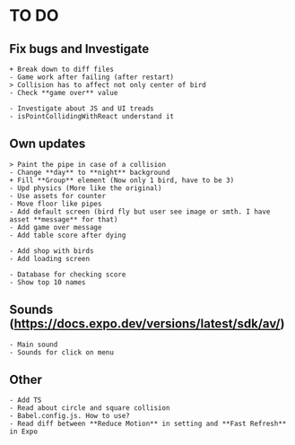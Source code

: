 # TO DO

## Fix bugs and Investigate

    + Break down to diff files
    - Game work after failing (after restart)
    > Collision has to affect not only center of bird
    - Check **game over** value

    - Investigate about JS and UI treads
    - isPointCollidingWithReact understand it

## Own updates

    > Paint the pipe in case of a collision
    - Change **day** to **night** background
    + Fill **Group** element (Now only 1 bird, have to be 3)
    - Upd physics (More like the original)
    - Use assets for counter
    - Move floor like pipes
    - Add default screen (bird fly but user see image or smth. I have asset **message** for that)
    - Add game over message
    - Add table score after dying

    - Add shop with birds
    - Add loading screen

    - Database for checking score
    - Show top 10 names

## Sounds (https://docs.expo.dev/versions/latest/sdk/av/)

    - Main sound
    - Sounds for click on menu

## Other

    - Add TS
    - Read about circle and square collision
    - Babel.config.js. How to use?
    - Read diff between **Reduce Motion** in setting and **Fast Refresh** in Expo
